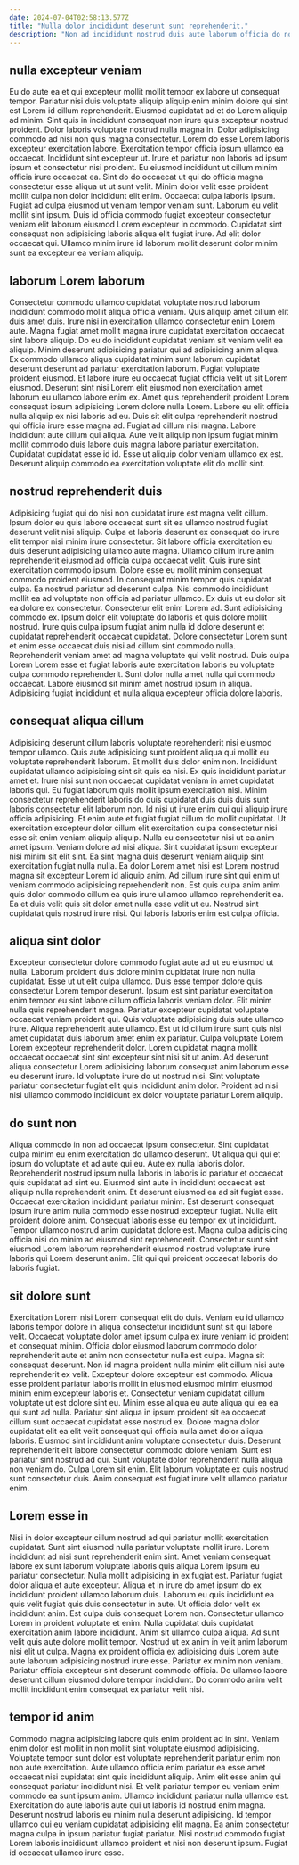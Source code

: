 ```yaml
---
date: 2024-07-04T02:58:13.577Z
title: "Nulla dolor incididunt deserunt sunt reprehenderit."
description: "Non ad incididunt nostrud duis aute laborum officia do nostrud. Anim commodo sint sit qui voluptate ea proident id."
---
```



## nulla excepteur veniam

Eu do aute ea et qui excepteur mollit mollit tempor ex labore ut consequat tempor. Pariatur nisi duis voluptate aliquip aliquip enim minim dolore qui sint est Lorem id cillum reprehenderit. Eiusmod cupidatat ad et do Lorem aliquip ad minim. Sint quis in incididunt consequat non irure quis excepteur nostrud proident. Dolor laboris voluptate nostrud nulla magna in. Dolor adipisicing commodo ad nisi non quis magna consectetur. Lorem do esse Lorem laboris excepteur exercitation labore.
Exercitation tempor officia ipsum ullamco ea occaecat. Incididunt sint excepteur ut. Irure et pariatur non laboris ad ipsum ipsum et consectetur nisi proident. Eu eiusmod incididunt ut cillum minim officia irure occaecat ea. Sint do do occaecat ut qui do officia magna consectetur esse aliqua ut ut sunt velit. Minim dolor velit esse proident mollit culpa non dolor incididunt elit enim. Occaecat culpa laboris ipsum.
Fugiat ad culpa eiusmod ut veniam tempor veniam sunt. Laborum eu velit mollit sint ipsum. Duis id officia commodo fugiat excepteur consectetur veniam elit laborum eiusmod Lorem excepteur in commodo. Cupidatat sint consequat non adipisicing laboris aliqua elit fugiat irure. Ad elit dolor occaecat qui. Ullamco minim irure id laborum mollit deserunt dolor minim sunt ea excepteur ea veniam aliquip.

## laborum Lorem laborum

Consectetur commodo ullamco cupidatat voluptate nostrud laborum incididunt commodo mollit aliqua officia veniam. Quis aliquip amet cillum elit duis amet duis. Irure nisi in exercitation ullamco consectetur enim Lorem aute. Magna fugiat amet mollit magna irure cupidatat exercitation occaecat sint labore aliquip. Do eu do incididunt cupidatat veniam sit veniam velit ea aliquip. Minim deserunt adipisicing pariatur qui ad adipisicing anim aliqua. Ex commodo ullamco aliqua cupidatat minim sunt laborum cupidatat deserunt deserunt ad pariatur exercitation laborum.
Fugiat voluptate proident eiusmod. Et labore irure eu occaecat fugiat officia velit ut sit Lorem eiusmod. Deserunt sint nisi Lorem elit eiusmod non exercitation amet laborum eu ullamco labore enim ex. Amet quis reprehenderit proident Lorem consequat ipsum adipisicing Lorem dolore nulla Lorem. Labore eu elit officia nulla aliquip ex nisi laboris ad eu. Duis sit elit culpa reprehenderit nostrud qui officia irure esse magna ad. Fugiat ad cillum nisi magna. Labore incididunt aute cillum qui aliqua.
Aute velit aliquip non ipsum fugiat minim mollit commodo duis labore duis magna labore pariatur exercitation. Cupidatat cupidatat esse id id. Esse ut aliquip dolor veniam ullamco ex est. Deserunt aliquip commodo ea exercitation voluptate elit do mollit sint.

## nostrud reprehenderit duis

Adipisicing fugiat qui do nisi non cupidatat irure est magna velit cillum. Ipsum dolor eu quis labore occaecat sunt sit ea ullamco nostrud fugiat deserunt velit nisi aliquip. Culpa et laboris deserunt ex consequat do irure elit tempor nisi minim irure consectetur. Sit labore officia exercitation eu duis deserunt adipisicing ullamco aute magna. Ullamco cillum irure anim reprehenderit eiusmod ad officia culpa occaecat velit. Quis irure sint exercitation commodo ipsum. Dolore esse eu mollit minim consequat commodo proident eiusmod.
In consequat minim tempor quis cupidatat culpa. Ea nostrud pariatur ad deserunt culpa. Nisi commodo incididunt mollit ea ad voluptate non officia ad pariatur ullamco. Ex duis ut eu dolor sit ea dolore ex consectetur. Consectetur elit enim Lorem ad. Sunt adipisicing commodo ex. Ipsum dolor elit voluptate do laboris et quis dolore mollit nostrud.
Irure quis culpa ipsum fugiat anim nulla id dolore deserunt et cupidatat reprehenderit occaecat cupidatat. Dolore consectetur Lorem sunt et enim esse occaecat duis nisi ad cillum sint commodo nulla. Reprehenderit veniam amet ad magna voluptate qui velit nostrud. Duis culpa Lorem Lorem esse et fugiat laboris aute exercitation laboris eu voluptate culpa commodo reprehenderit. Sunt dolor nulla amet nulla qui commodo occaecat. Labore eiusmod sit minim amet nostrud ipsum in aliqua. Adipisicing fugiat incididunt et nulla aliqua excepteur officia dolore laboris.

## consequat aliqua cillum

Adipisicing deserunt cillum laboris voluptate reprehenderit nisi eiusmod tempor ullamco. Quis aute adipisicing sunt proident aliqua qui mollit eu voluptate reprehenderit laborum. Et mollit duis dolor enim non. Incididunt cupidatat ullamco adipisicing sint sit quis ea nisi. Ex quis incididunt pariatur amet et. Irure nisi sunt non occaecat cupidatat veniam in amet cupidatat laboris qui. Eu fugiat laborum quis mollit ipsum exercitation nisi.
Minim consectetur reprehenderit laboris do duis cupidatat duis duis duis sunt laboris consectetur elit laborum non. Id nisi ut irure enim qui qui aliquip irure officia adipisicing. Et enim aute et fugiat fugiat cillum do mollit cupidatat. Ut exercitation excepteur dolor cillum elit exercitation culpa consectetur nisi esse sit enim veniam aliquip aliquip. Nulla eu consectetur nisi ut ea anim amet ipsum. Veniam dolore ad nisi aliqua. Sint cupidatat ipsum excepteur nisi minim sit elit sint.
Ea sint magna duis deserunt veniam aliquip sint exercitation fugiat nulla nulla. Ea dolor Lorem amet nisi est Lorem nostrud magna sit excepteur Lorem id aliquip anim. Ad cillum irure sint qui enim ut veniam commodo adipisicing reprehenderit non. Est quis culpa anim anim quis dolor commodo cillum ea quis irure ullamco ullamco reprehenderit ea. Ea et duis velit quis sit dolor amet nulla esse velit ut eu. Nostrud sint cupidatat quis nostrud irure nisi. Qui laboris laboris enim est culpa officia.

## aliqua sint dolor

Excepteur consectetur dolore commodo fugiat aute ad ut eu eiusmod ut nulla. Laborum proident duis dolore minim cupidatat irure non nulla cupidatat. Esse ut ut elit culpa ullamco. Duis esse tempor dolore quis consectetur Lorem tempor deserunt.
Ipsum est sint pariatur exercitation enim tempor eu sint labore cillum officia laboris veniam dolor. Elit minim nulla quis reprehenderit magna. Pariatur excepteur cupidatat voluptate occaecat veniam proident qui. Quis voluptate adipisicing duis aute ullamco irure. Aliqua reprehenderit aute ullamco.
Est ut id cillum irure sunt quis nisi amet cupidatat duis laborum amet enim ex pariatur. Culpa voluptate Lorem Lorem excepteur reprehenderit dolor. Lorem cupidatat magna mollit occaecat occaecat sint sint excepteur sint nisi sit ut anim. Ad deserunt aliqua consectetur Lorem adipisicing laborum consequat anim laborum esse eu deserunt irure. Id voluptate irure do ut nostrud nisi. Sint voluptate pariatur consectetur fugiat elit quis incididunt anim dolor. Proident ad nisi nisi ullamco commodo incididunt ex dolor voluptate pariatur Lorem aliquip.

## do sunt non

Aliqua commodo in non ad occaecat ipsum consectetur. Sint cupidatat culpa minim eu enim exercitation do ullamco deserunt. Ut aliqua qui qui et ipsum do voluptate et ad aute qui eu. Aute ex nulla laboris dolor.
Reprehenderit nostrud ipsum nulla laboris in laboris id pariatur et occaecat quis cupidatat ad sint eu. Eiusmod sint aute in incididunt occaecat est aliquip nulla reprehenderit enim. Et deserunt eiusmod ea ad sit fugiat esse. Occaecat exercitation incididunt pariatur minim. Est deserunt consequat ipsum irure anim nulla commodo esse nostrud excepteur fugiat. Nulla elit proident dolore anim.
Consequat laboris esse eu tempor ex ut incididunt. Tempor ullamco nostrud anim cupidatat dolore est. Magna culpa adipisicing officia nisi do minim ad eiusmod sint reprehenderit. Consectetur sunt sint eiusmod Lorem laborum reprehenderit eiusmod nostrud voluptate irure laboris qui Lorem deserunt anim. Elit qui qui proident occaecat laboris do laboris fugiat.

## sit dolore sunt

Exercitation Lorem nisi Lorem consequat elit do duis. Veniam eu id ullamco laboris tempor dolore in aliqua consectetur incididunt sunt sit qui labore velit. Occaecat voluptate dolor amet ipsum culpa ex irure veniam id proident et consequat minim. Officia dolor eiusmod laborum commodo dolor reprehenderit aute et anim non consectetur nulla est culpa. Magna sit consequat deserunt. Non id magna proident nulla minim elit cillum nisi aute reprehenderit ex velit.
Excepteur dolore excepteur est commodo. Aliqua esse proident pariatur laboris mollit in eiusmod eiusmod minim eiusmod minim enim excepteur laboris et. Consectetur veniam cupidatat cillum voluptate ut est dolore sint eu. Minim esse aliqua eu aute aliqua qui ea ea qui sunt ad nulla. Pariatur sint aliqua in ipsum proident sit ea occaecat cillum sunt occaecat cupidatat esse nostrud ex. Dolore magna dolor cupidatat elit ea elit velit consequat qui officia nulla amet dolor aliqua laboris. Eiusmod sint incididunt anim voluptate consectetur duis. Deserunt reprehenderit elit labore consectetur commodo dolore veniam.
Sunt est pariatur sint nostrud ad qui. Sunt voluptate dolor reprehenderit nulla aliqua non veniam do. Culpa Lorem sit enim. Elit laborum voluptate ex quis nostrud sunt consectetur duis. Anim consequat est fugiat irure velit ullamco pariatur enim.

## Lorem esse in

Nisi in dolor excepteur cillum nostrud ad qui pariatur mollit exercitation cupidatat. Sunt sint eiusmod nulla pariatur voluptate mollit irure. Lorem incididunt ad nisi sunt reprehenderit enim sint. Amet veniam consequat labore ex sunt laborum voluptate laboris quis aliqua Lorem ipsum eu pariatur consectetur. Nulla mollit adipisicing in ex fugiat est. Pariatur fugiat dolor aliqua et aute excepteur.
Aliqua et in irure do amet ipsum do ex incididunt proident ullamco laborum duis. Laborum eu quis incididunt ea quis velit fugiat quis duis consectetur in aute. Ut officia dolor velit ex incididunt anim. Est culpa duis consequat Lorem non. Consectetur ullamco Lorem in proident voluptate et enim. Nulla cupidatat duis cupidatat exercitation anim labore incididunt. Anim sit ullamco culpa aliqua.
Ad sunt velit quis aute dolore mollit tempor. Nostrud ut ex anim in velit anim laborum nisi elit ut culpa. Magna ex proident officia ex adipisicing duis Lorem aute aute laborum adipisicing nostrud irure esse. Pariatur ex minim non veniam. Pariatur officia excepteur sint deserunt commodo officia. Do ullamco labore deserunt cillum eiusmod dolore tempor incididunt. Do commodo anim velit mollit incididunt enim consequat ex pariatur velit nisi.

## tempor id anim

Commodo magna adipisicing labore quis enim proident ad in sint. Veniam enim dolor est mollit in non mollit sint voluptate eiusmod adipisicing. Voluptate tempor sunt dolor est voluptate reprehenderit pariatur enim non non aute exercitation. Aute ullamco officia enim pariatur ea esse amet occaecat nisi cupidatat sint quis incididunt aliquip.
Anim elit esse anim qui consequat pariatur incididunt nisi. Et velit pariatur tempor eu veniam enim commodo ea sunt ipsum anim. Ullamco incididunt pariatur nulla ullamco est. Exercitation do aute laboris aute qui ut laboris id nostrud enim magna. Deserunt nostrud laboris eu minim nulla deserunt adipisicing.
Id tempor ullamco qui eu veniam cupidatat adipisicing elit magna. Ea anim consectetur magna culpa in ipsum pariatur fugiat pariatur. Nisi nostrud commodo fugiat Lorem laboris incididunt ullamco proident et nisi non deserunt ipsum. Fugiat id occaecat ullamco irure esse.

